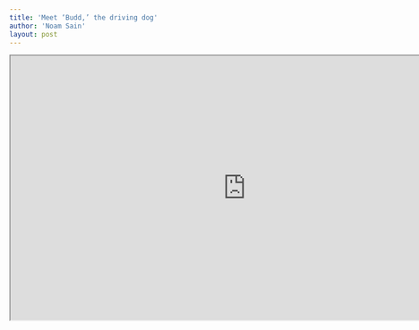 ```yaml
---
title: 'Meet ‘Budd,’ the driving dog'
author: 'Noam Sain'
layout: post
---
```


<iframe height="473" width="840" src="https://www.youtube.com/embed/6VX1V_96wyk?feature=oembed" title="Dog Drives a Car to the Casino"></iframe>
